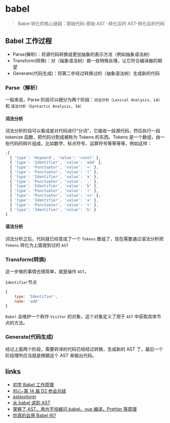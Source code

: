 # babel

> Babel 转化的核心链路：原始代码-原始 AST -转化后的 AST-转化后的代码

## Babel 工作过程

- Parse(解析)：将源代码转换成更加抽象的表示方法（例如抽象语法树）
- Transform(转换)：对（抽象语法树）做一些特殊处理，让它符合编译器的期望
- Generate(代码生成)：将第二步经过转换过的（抽象语法树）生成新的代码

### Parse（解析）

一般来说，Parse 阶段可以细分为两个阶段：`词法分析（Lexical Analysis, LA）`和 `语法分析（Syntactic Analysis, SA）`

#### 词法分析

词法分析阶段可以看成是对代码进行“分词”，它接收一段源代码，然后执行一段 tokenize 函数，把代码分割成被称为 Tokens 的东西。Tokens 是一个数组，由一些代码的碎片组成，比如数字、标点符号、运算符号等等等等，例如这样：

```js
;[
  { 'type': 'Keyword', 'value': 'const' },
  { 'type': 'Identifier', 'value': 'add' },
  { 'type': 'Punctuator', 'value': '=' },
  { 'type': 'Punctuator', 'value': '(' },
  { 'type': 'Identifier', 'value': 'a' },
  { 'type': 'Punctuator', 'value': ',' },
  { 'type': 'Identifier', 'value': 'b' },
  { 'type': 'Punctuator', 'value': ')' },
  { 'type': 'Punctuator', 'value': '=>' },
  { 'type': 'Identifier', 'value': 'a' },
  { 'type': 'Punctuator', 'value': '+' },
  { 'type': 'Identifier', 'value': 'b' }
]
```

#### 语法分析

词法分析之后，代码就已经变成了一个 `Tokens` 数组了，现在需要通过语法分析把 `Tokens` 转化为上面提到过的 `AST`

### Transform(转换)

这一步做的事情也很简单，就是操作 `AST`。

`Identifier`节点

```js
{
    type: 'Identifier',
    name: 'add'
}
```

`Babel` 会维护一个称作 `Visitor` 的对象，这个对象定义了用于 `AST` 中获取具体节点的方法。

### Generate(代码生成)

经过上面两个阶段，需要转译的代码已经经过转换，生成新的 AST 了，最后一个阶段理所应当就是根据这个 AST 来输出代码。

## links

- [初学 Babel 工作原理](https://juejin.im/post/5d11d797f265da1bd305676b)
- [创心-第 14 届 D2 参会总结](https://juejin.im/post/5df8cd9ce51d455807699031)
- [astexplorer](https://astexplorer.net/)
- [从 babel 讲到 AST](https://juejin.im/post/5ab35c3cf265da23771951a2)
- [掌握了 AST，再也不怕被问 babel，vue 编译，Prettier 等原理](https://juejin.im/post/5debce5d518825127f0845bd#heading-7)
- [你真的会用 Babel 吗?](https://juejin.im/post/59b9ffa8f265da06710d8e89)
